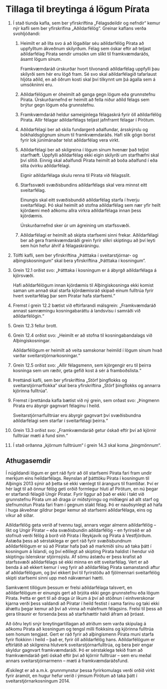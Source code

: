 # Tillaga til breytinga á lögum Pírata

1.  Í stað tíunda kafla, sem ber yfirskriftina „Félagsdeildir og nefndir“ kemur nýr kafli sem ber yfirskrifina „Aðildarfélög“.
    Greinar kaflans verða svohljóðandi:

    1.  Heimilt er að líta svo á að lögaðilar séu aðildarfélög Pírata að uppfylltum ákveðnum skilyrðum.
        Félag sem óskar eftir að teljast aðildarfélag Pírata sendir umsókn um slíkt til framkvæmdaráðs, ásamt lögum sínum.

        Framkvæmdaráð úrskurðar hvort tilvonandi aðildarfélag uppfylli þau skilyrði sem hér eru lögð fram.
        Sé svo skal aðildarfélagið tafarlaust hljóta aðild, en að öðrum kosti skal því tilkynnt um þá ágalla sem á umsókninni eru.

    2.  Aðildarfélögum er óheimilt að ganga gegn lögum eða grunnstefnu Pírata.
        Úrskurðarnefnd er heimilt að fella niður aðild félags sem brýtur gegn lögum eða grunnstefnu.

    3.  Framkvæmdaráð heldur sameiginlega félagaskrá fyrir öll aðildarfélög Pírata.
        Allir félagar aðildarfélags teljast jafnframt félagar í Pírötum.

    4.  Aðildarfélagi ber að skila fundargerð aðalfundar, ársskýrslu og bókhaldsgögnum sínum til framkvæmdaráðs.
        Hafi slík gögn borist fyrir lok júnímánaðar telst aðildarfélag vera virkt.

    5.  Aðildarfélagi ber að skilgreina í lögum sínum hvenær það teljist starfhæft.
        Uppfylli aðildarfélag ekki eigin skilyrði um starfhæfni skal því slitið.
        Einnig skal aðalfundi Pírata heimilt að boða aðalfund í eða slíta óvirku aðildarfélagi.

        Eignir aðildarfélaga skulu renna til Pírata við félagsslit.

    6.  Starfssvæði svæðisbundins aðildarfélags skal vera minnst eitt sveitarfélag.

        Einungis skal eitt svæðisbundið aðildarfélag starfa í hverju sveitarfélagi.
        Þó skal heimilt að stofna aðildarfélag sem nær yfir heilt kjördæmi með aðkomu allra virkra aðildarfélaga innan þess kjördæmis.

        Úrskurðarnefnd sker úr um ágreining um starfssvæði.

    7.  Aðildarfélagi er heimilt að skipta starfsemi sinni frekar.
        Aðildarfélagi ber að gera framkvæmdaráði grein fyrir slíkri skiptingu að því leyti sem hún hefur áhrif á félagaskráningu.

2.  Tólfti kafli, sem ber yfirskriftina „Þátttaka í sveitarstjórnar- og alþingiskosningum“ skal bera yfirskriftina „Þátttaka í kosningum“.

3.  Grein 12.1 orðist svo: „Þátttaka í kosningum er á ábyrgð aðildarfélaga á kjörsvæði.

    Hafi aðildarfélögum innan kjördæmis til Alþingiskosninga ekki komist saman um annað skal starfa kjördæmisráð skipað einum fulltrúa fyrir hvert sveitarfélag þar sem Píratar hafa starfsemi.“

4.  Fremst í grein 12.2 bætist við eftirfarandi málsgrein: „Framkvæmdaráð annast samræmingu kosningabaráttu á landsvísu í samráði við aðildarfélögin.“

5.  Grein 12.3 fellur brott.

6.  Grein 12.4 orðist svo: „Heimilt er að stofna til kosningabandalags við Alþingiskosningar.

    Aðildarfélögum er heimilt að veita samskonar heimild í lögum sínum hvað varðar sveitarstjórnarkosningar.“

7.  Grein 12.5 orðist svo: „Allir félagsmenn, sem kjörgengir eru til þeirra kosninga sem um ræðir, geta gefið kost á sér á framboðslista.“

8.  Þrettándi kafli, sem ber yfirskriftina „Störf þingflokks og sveitarstjórnarflokka“ skal bera yfirskriftina „Störf þingflokks og annarra kjörinna fulltrúa“.

9.  Fremst í þrettánda kafla bætist við ný grein, sem orðast svo: „Þingmenn Pírata eru ábyrgir gagnvart félaginu í heild.

    Sveitarstjórnarfulltrúar eru ábyrgir gagnvart því svæðisbundna aðildarfélagi sem starfar í sveitarfélagi þeirra.“

10. Grein 13.3 orðist svo: „Framkvæmdaráð getur óskað eftir því að kjörnir fulltrúar mæti á fund sinn.“

11. Í stað orðanna „kjörnum fulltrúum“ í grein 14.3 skal koma „þingmönnum“.

## Athugasemdir

Í núgildandi lögum er gert ráð fyrir að öll starfsemi Pírata fari fram undir merkjum eins heildarfélags.
Reynslan af þátttöku Pírata í kosningum til Alþingis 2013 sýnir að þetta sé ekki vænlegt til árangurs til framtíðar.
Því er hér lagt til að önnur félög geti orðið formlegur hluti af Pírötum, en nú þegar er starfandi félagið Ungir Píratar.
Fyrir liggur að það er ekki í takt við grunnstefnu Pírata um að draga úr miðstýringu og miðlægni að allt starf og stefnumótun Pírata fari fram í gegnum stakt félag.
Þó er nauðsynlegt að hafa í huga ákveðnar gildrur þegar kemur að starfsemi aðildarfélaga, eins og víkur að síðar.

Aðildarfélög geta verið af tvennu tagi, annars vegar almenn aðildarfélög – líkt og Ungir Píratar – eða svæðisbundin aðildarfélög – en fyrirséð er að stofnuð verði félög á borð við Pírata í Reykjavík og Pírata á Vestfjörðum.
Ástæða þess að sérstaklega er gert ráð fyrir svæðisbundnum aðildarfélögum er sú að Píratar hafa það að markmiði sínu að taka þátt í kosningum á Íslandi, og því eðlilegt að skipting Pírata haldist í hendur við skiptingu íslenskrar stjórnsýslu.
Af sömu ástæðu er þess krafist að starfssvæði aðildarfélags sé ekki minna en eitt sveitarfélag.
Vert er að benda á að ekkert kemur í veg fyrir að aðildarfélag Pírata samanstandi aftur af aðildarfélögum, og því ekkert því til fyrirstöðu að fjölmennari sveitarfélög skipti starfsemi sinni upp með nákvæmari hætti.

Samkvæmt tillögum þessum er frelsi aðildarfélaga talsvert, en aðildarfélögum er einungis gert að brjóta ekki gegn grunnstefnu eða lögum Pírata.
Þetta er gert til að draga úr líkum á því að stöðnun í einhverskonar kjarna verði þess valdandi að Píratar í heild festist í sama farinu og taki ekki áhættu þegar kemur að því að vinna að málefnum félagsins.
Frelsi til þess að gera tilraunir er forsenda þess að starfshættir haldi áfram að þróast.

Að öðru leyti snýr breytingartillagan að atriðum sem varða skipulag á aðkomu Pírata að kosningum og tengsl milli flokksins og kjörinna fulltrúa sem honum tengjast.
Gert er ráð fyrir að alþingismenn Pírata muni starfa fyrir flokkinn í heild – það er, fyrir öll aðildarfélög hans.
Aðildarfélögum er eftirlátið að skilgreina hlutverk sveitarstjórnarfulltrúa, og bera þeir engar skyldur gagnvart framkvæmdaráði.
Þó er sérstaklega tekið fram að framkvæmdaráð geti óskað eftir því að kjörnir fulltrúar – sem eru meðal annars sveitarstjórnarmenn – mæti á framkvæmdaráðsfund.

Æskilegt er að a.m.k. grunnmynstur þessa fyrirkomulags verði orðið virkt fyrir áramót, en hugur hefur verið í ýmsum Pírötum að taka þátt í sveitarstjórnarkosningum 2014.
